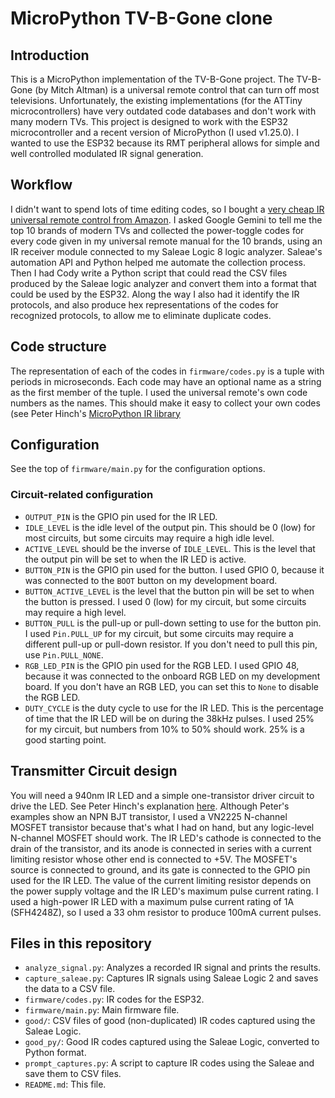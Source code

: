 # MicroPython TV-B-Gone clone
## Introduction
This is a MicroPython implementation of the TV-B-Gone project.
The TV-B-Gone (by Mitch Altman) is a universal remote control that can turn off most televisions.
Unfortunately, the existing implementations (for the ATTiny microcontrollers) have very outdated code databases and don't work with many modern TVs.
This project is designed to work with the ESP32 microcontroller and a recent version of MicroPython (I used v1.25.0).
I wanted to use the ESP32 because its RMT peripheral allows for simple and well controlled modulated IR signal generation.
## Workflow
I didn't want to spend lots of time editing codes, so I bought a [very cheap IR universal remote control from Amazon](https://www.amazon.com/dp/B0D6GFNFJY).
I asked Google Gemini to tell me the top 10 brands of modern TVs and collected the power-toggle codes for every code given in my universal remote manual for the 10 brands, using an IR receiver module connected to my Saleae Logic 8 logic analyzer.
Saleae's automation API and Python helped me automate the collection process.
Then I had Cody write a Python script that could read the CSV files produced by the Saleae logic analyzer and convert them into a format that could be used by the ESP32. Along the way I also had it identify the IR protocols, and also produce hex representations of the codes for recognized protocols, to allow me to eliminate duplicate codes.
## Code structure
The representation of each of the codes in `firmware/codes.py` is a tuple with periods in microseconds. Each code may have an optional name as a string as the first member of the tuple.
I used the universal remote's own code numbers as the names.
This should make it easy to collect your own codes (see Peter Hinch's [MicroPython IR library](https://github.com/peterhinch/micropython_ir/tree/master)
## Configuration
See the top of `firmware/main.py` for the configuration options.
### Circuit-related configuration
  - `OUTPUT_PIN` is the GPIO pin used for the IR LED.
  - `IDLE_LEVEL` is the idle level of the output pin. This should be 0 (low) for most circuits, but some circuits may require a high idle level.
  - `ACTIVE_LEVEL` should be the inverse of `IDLE_LEVEL`. This is the level that the output pin will be set to when the IR LED is active.
  - `BUTTON_PIN` is the GPIO pin used for the button. I used GPIO 0, because it was connected to the `BOOT` button on my development board.
  - `BUTTON_ACTIVE_LEVEL` is the level that the button pin will be set to when the button is pressed. I used 0 (low) for my circuit, but some circuits may require a high level.
  - `BUTTON_PULL` is the pull-up or pull-down setting to use for the button pin. I used `Pin.PULL_UP` for my circuit, but some circuits may require a different pull-up or pull-down resistor. If you don't need to pull this pin, use `Pin.PULL_NONE`.
  - `RGB_LED_PIN` is the GPIO pin used for the RGB LED. I used GPIO 48, because it was connected to the onboard RGB LED on my development board. If you don't have an RGB LED, you can set this to `None` to disable the RGB LED.
  - `DUTY_CYCLE` is the duty cycle to use for the IR LED.
  This is the percentage of time that the IR LED will be on during the 38kHz pulses.
  I used 25% for my circuit, but numbers from 10% to 50% should work. 25% is a good starting point.
## Transmitter Circuit design
You will need a 940nm IR LED and a simple one-transistor driver circuit to drive the LED.
See Peter Hinch's explanation [here](https://github.com/peterhinch/micropython_ir/blob/master/TRANSMITTER.md).
Although Peter's examples show an NPN BJT transistor, 
I used a VN2225 N-channel MOSFET transistor because that's what I had on hand, but any logic-level N-channel MOSFET should work.
The IR LED's cathode is connected to the drain of the transistor,
and its anode is connected in series with a current limiting resistor whose other end is connected to +5V.
The MOSFET's source is connected to ground, and its gate is connected to the GPIO pin used for the IR LED.
The value of the current limiting resistor depends on the power supply voltage and the IR LED's maximum pulse current rating.
I used a high-power IR LED with a maximum pulse current rating of 1A (SFH4248Z), so I used a 33 ohm resistor to produce 100mA current pulses.
## Files in this repository
  - `analyze_signal.py`: Analyzes a recorded IR signal and prints the results.
  - `capture_saleae.py`: Captures IR signals using Saleae Logic 2 and saves the data to a CSV file.
  - `firmware/codes.py`: IR codes for the ESP32.
  - `firmware/main.py`: Main firmware file.
  - `good/`: CSV files of good (non-duplicated) IR codes captured using the Saleae Logic.
  - `good_py/`: Good IR codes captured using the Saleae Logic, converted to Python format.
  - `prompt_captures.py`: A script to capture IR codes using the Saleae and save them to CSV files.
  - `README.md`: This file.
